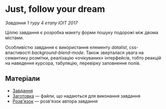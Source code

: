 # Just, follow your dream

*Завдання 1 туру 4 етапу ІОІТ 2017*

Ціллю завдання є розробка макету форми пошуку подорожі між двома містами.

Особливістю завдання є використання елементу _datalist_,
css-властивості _background-blend-mode_. Також зверталася увага
на семантику розмітки, реалізацію «очікуваних» інтерфейсів,
тобто реакцій на наведення курсора, табуляцію, перевірку заповнення полів. 

## Матеріали

- [Завдання](https://ioitua.github.io/dream-trip/)
- [Заготовка](https://github.com/ioitua/dream-trip/archive/workpiece.zip)
  — файли, що надаються для виконання завдання
- [Розв'язок](https://github.com/ioitua/dream-trip/archive/solution.zip)
  — розв'язок автора завдання
